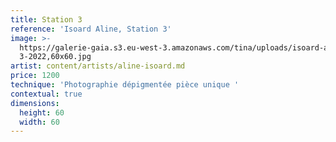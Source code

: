 ```yaml
---
title: Station 3
reference: 'Isoard Aline, Station 3'
image: >-
  https://galerie-gaia.s3.eu-west-3.amazonaws.com/tina/uploads/isoard-aline/station
  3-2022,60x60.jpg
artist: content/artists/aline-isoard.md
price: 1200
technique: 'Photographie dépigmentée pièce unique '
contextual: true
dimensions:
  height: 60
  width: 60
---
```


